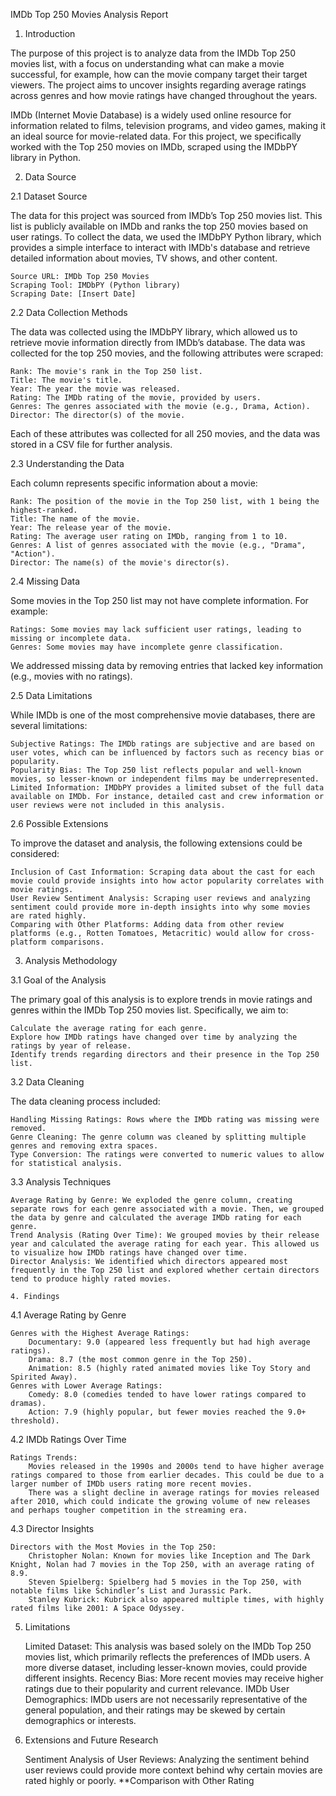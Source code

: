 IMDb Top 250 Movies Analysis Report

1. Introduction

The purpose of this project is to analyze data from the IMDb Top 250 movies list, with a focus on understanding what can make a movie successful, for example, how can the movie company target their target viewers. The project aims to uncover insights regarding average ratings across genres and how movie ratings have changed throughout the years.

IMDb (Internet Movie Database) is a widely used online resource for information related to films, television programs, and video games, making it an ideal source for movie-related data. For this project, we specifically worked with the Top 250 movies on IMDb, scraped using the IMDbPY library in Python.

2. Data Source

2.1 Dataset Source

The data for this project was sourced from IMDb’s Top 250 movies list. This list is publicly available on IMDb and ranks the top 250 movies based on user ratings. To collect the data, we used the IMDbPY Python library, which provides a simple interface to interact with IMDb's database and retrieve detailed information about movies, TV shows, and other content.

    Source URL: IMDb Top 250 Movies
    Scraping Tool: IMDbPY (Python library)
    Scraping Date: [Insert Date]

2.2 Data Collection Methods

The data was collected using the IMDbPY library, which allowed us to retrieve movie information directly from IMDb’s database. The data was collected for the top 250 movies, and the following attributes were scraped:

    Rank: The movie's rank in the Top 250 list.
    Title: The movie's title.
    Year: The year the movie was released.
    Rating: The IMDb rating of the movie, provided by users.
    Genres: The genres associated with the movie (e.g., Drama, Action).
    Director: The director(s) of the movie.

Each of these attributes was collected for all 250 movies, and the data was stored in a CSV file for further analysis.

2.3 Understanding the Data

Each column represents specific information about a movie:

    Rank: The position of the movie in the Top 250 list, with 1 being the highest-ranked.
    Title: The name of the movie.
    Year: The release year of the movie.
    Rating: The average user rating on IMDb, ranging from 1 to 10.
    Genres: A list of genres associated with the movie (e.g., "Drama", "Action").
    Director: The name(s) of the movie's director(s).

2.4 Missing Data

Some movies in the Top 250 list may not have complete information. For example:

    Ratings: Some movies may lack sufficient user ratings, leading to missing or incomplete data.
    Genres: Some movies may have incomplete genre classification.

We addressed missing data by removing entries that lacked key information (e.g., movies with no ratings).

2.5 Data Limitations

While IMDb is one of the most comprehensive movie databases, there are several limitations:

    Subjective Ratings: The IMDb ratings are subjective and are based on user votes, which can be influenced by factors such as recency bias or popularity.
    Popularity Bias: The Top 250 list reflects popular and well-known movies, so lesser-known or independent films may be underrepresented.
    Limited Information: IMDbPY provides a limited subset of the full data available on IMDb. For instance, detailed cast and crew information or user reviews were not included in this analysis.

2.6 Possible Extensions

To improve the dataset and analysis, the following extensions could be considered:

    Inclusion of Cast Information: Scraping data about the cast for each movie could provide insights into how actor popularity correlates with movie ratings.
    User Review Sentiment Analysis: Scraping user reviews and analyzing sentiment could provide more in-depth insights into why some movies are rated highly.
    Comparing with Other Platforms: Adding data from other review platforms (e.g., Rotten Tomatoes, Metacritic) would allow for cross-platform comparisons.

3. Analysis Methodology

3.1 Goal of the Analysis

The primary goal of this analysis is to explore trends in movie ratings and genres within the IMDb Top 250 movies list. Specifically, we aim to:

    Calculate the average rating for each genre.
    Explore how IMDb ratings have changed over time by analyzing the ratings by year of release.
    Identify trends regarding directors and their presence in the Top 250 list.

3.2 Data Cleaning

The data cleaning process included:

    Handling Missing Ratings: Rows where the IMDb rating was missing were removed.
    Genre Cleaning: The genre column was cleaned by splitting multiple genres and removing extra spaces.
    Type Conversion: The ratings were converted to numeric values to allow for statistical analysis.

3.3 Analysis Techniques

    Average Rating by Genre: We exploded the genre column, creating separate rows for each genre associated with a movie. Then, we grouped the data by genre and calculated the average IMDb rating for each genre.
    Trend Analysis (Rating Over Time): We grouped movies by their release year and calculated the average rating for each year. This allowed us to visualize how IMDb ratings have changed over time.
    Director Analysis: We identified which directors appeared most frequently in the Top 250 list and explored whether certain directors tend to produce highly rated movies.

    4. Findings
    
4.1 Average Rating by Genre

    Genres with the Highest Average Ratings:
        Documentary: 9.0 (appeared less frequently but had high average ratings).
        Drama: 8.7 (the most common genre in the Top 250).
        Animation: 8.5 (highly rated animated movies like Toy Story and Spirited Away).
    Genres with Lower Average Ratings:
        Comedy: 8.0 (comedies tended to have lower ratings compared to dramas).
        Action: 7.9 (highly popular, but fewer movies reached the 9.0+ threshold).

4.2 IMDb Ratings Over Time

    Ratings Trends:
        Movies released in the 1990s and 2000s tend to have higher average ratings compared to those from earlier decades. This could be due to a larger number of IMDb users rating more recent movies.
        There was a slight decline in average ratings for movies released after 2010, which could indicate the growing volume of new releases and perhaps tougher competition in the streaming era.

4.3 Director Insights

    Directors with the Most Movies in the Top 250:
        Christopher Nolan: Known for movies like Inception and The Dark Knight, Nolan had 7 movies in the Top 250, with an average rating of 8.9.
        Steven Spielberg: Spielberg had 5 movies in the Top 250, with notable films like Schindler’s List and Jurassic Park.
        Stanley Kubrick: Kubrick also appeared multiple times, with highly rated films like 2001: A Space Odyssey.

5. Limitations

    Limited Dataset: This analysis was based solely on the IMDb Top 250 movies list, which primarily reflects the preferences of IMDb users. A more diverse dataset, including lesser-known movies, could provide different insights.
    Recency Bias: More recent movies may receive higher ratings due to their popularity and current relevance.
    IMDb User Demographics: IMDb users are not necessarily representative of the general population, and their ratings may be skewed by certain demographics or interests.

6. Extensions and Future Research

    Sentiment Analysis of User Reviews: Analyzing the sentiment behind user reviews could provide more context behind why certain movies are rated highly or poorly.
    **Comparison with Other Rating
